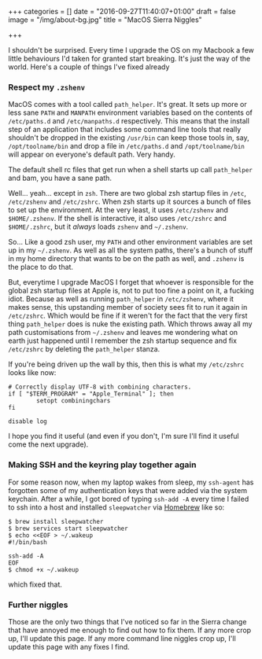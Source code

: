 +++
categories = []
date = "2016-09-27T11:40:07+01:00"
draft = false
image = "/img/about-bg.jpg"
title = "MacOS Sierra Niggles"

+++

I shouldn't be surprised. Every time I upgrade the OS on my Macbook a few
little behaviours I'd taken for granted start breaking. It's just the way of
the world. Here's a couple of things I've fixed already

<!--more-->

### Respect my `.zshenv` ###

MacOS comes with a tool called `path_helper`. It's great. It sets up more or
less sane `PATH` and `MANPATH` environment variables based on the contents of
`/etc/paths.d` and `/etc/manpaths.d` respectively. This means that the install
step of an application that includes some command line tools that really
shouldn't be dropped in the existing `/usr/bin` can keep those tools in, say,
`/opt/toolname/bin` and drop a file in `/etc/paths.d` and `/opt/toolname/bin`
will appear on everyone's default path. Very handy.

The default shell rc files that get run when a shell starts up call
`path_helper` and bam, you have a sane path.

Well... yeah... except in `zsh`. There are two global zsh startup files in
`/etc`, `/etc/zshenv` and `/etc/zshrc`. When zsh starts up it sources a bunch
of files to set up the environment. At the very least, it uses `/etc/zshenv`
and `$HOME/.zshenv`. If the shell is interactive, it also uses `/etc/zshrc`
and `$HOME/.zshrc`, but it _always_ loads `zshenv` and `~/.zshenv`.

So... Like a good zsh user, my `PATH` and other environment variables are set
up in my `~/.zshenv`. As well as all the system paths, there's a bunch of
stuff in my home directory that wants to be on the path as well, and `.zshenv`
is the place to do that.

But, everytime I upgrade MacOS I forget that whoever is responsible for the
global zsh startup files at Apple is, not to put too fine a point on it, a
fucking idiot. Because as well as running `path_helper` in `/etc/zshenv`,
where it makes sense, this upstanding member of society sees fit to run it
again in `/etc/zshrc`. Which would be fine if it weren't for the fact that the
very first thing `path_helper` does is nuke the existing path. Which throws
away all my path customisations from `~/.zshenv` and leaves me wondering what
on earth just happened until I remember the zsh startup sequence and fix
`/etc/zshrc` by deleting the `path_helper` stanza.

If you're being driven up the wall by this, then this is what my `/etc/zshrc`
looks like now:

```
# Correctly display UTF-8 with combining characters.
if [ "$TERM_PROGRAM" = "Apple_Terminal" ]; then
        setopt combiningchars
fi

disable log
```

I hope you find it useful (and even if you don't, I'm sure I'll find it useful
come the next upgrade).

### Making SSH and the keyring play together again ###

For some reason now, when my laptop wakes from sleep, my `ssh-agent` has
forgotten some of my authentication keys that were added via the system
keychain. After a while, I got bored of typing `ssh-add -A` every time I
failed to ssh into a host and installed `sleepwatcher`
via [Homebrew](http://brew.sh) like so:

```
$ brew install sleepwatcher
$ brew services start sleepwatcher
$ echo <<EOF > ~/.wakeup
#!/bin/bash

ssh-add -A
EOF
$ chmod +x ~/.wakeup
```

which fixed that.

### Further niggles ###

Those are the only two things that I've noticed so far in the Sierra change
that have annoyed me enough to find out how to fix them. If any more crop up,
I'll update this page. If any more command line niggles crop up, I'll update
this page with any fixes I find.
